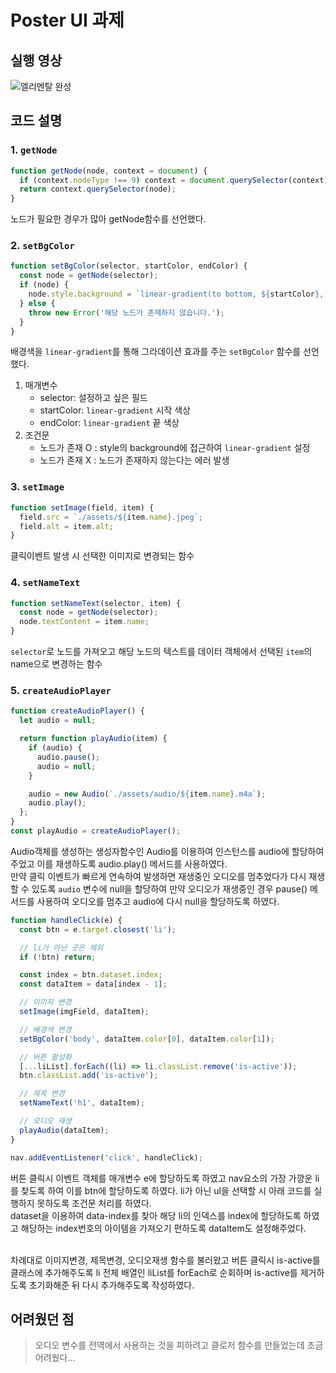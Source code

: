 # Poster UI 과제

## 실행 영상

![엘리멘탈 완성](https://github.com/YSP97/js-homework/assets/140301763/c16d750c-58a9-4f13-bb38-6fa125f78895)

## 코드 설명

### 1. `getNode`

```js
function getNode(node, context = document) {
  if (context.nodeType !== 9) context = document.querySelector(context);
  return context.querySelector(node);
}
```

노드가 필요한 경우가 많아 getNode함수를 선언했다.

### 2. `setBgColor`

```js
function setBgColor(selector, startColor, endColor) {
  const node = getNode(selector);
  if (node) {
    node.style.background = `linear-gradient(to bottom, ${startColor}, ${endColor})`;
  } else {
    throw new Error('해당 노드가 존재하지 않습니다.');
  }
}
```

배경색을 `linear-gradient`를 통해 그라데이션 효과를 주는 `setBgColor` 함수를 선언했다.<br>

1. 매개변수
   - selector: 설정하고 싶은 필드
   - startColor: `linear-gradient` 시작 색상
   - endColor: `linear-gradient` 끝 색상
2. 조건문
   - 노드가 존재 O : style의 background에 접근하여 `linear-gradient` 설정
   - 노드가 존재 X : 노드가 존재하지 않는다는 에러 발생

### 3. `setImage`

```js
function setImage(field, item) {
  field.src = `./assets/${item.name}.jpeg`;
  field.alt = item.alt;
}
```

클릭이벤트 발생 시 선택한 이미지로 변경되는 함수

### 4. `setNameText`

```js
function setNameText(selector, item) {
  const node = getNode(selector);
  node.textContent = item.name;
}
```

`selector`로 노드를 가져오고 해당 노드의 텍스트를 데이터 객체에서 선택된 `item`의 name으로 변경하는 함수

### 5. `createAudioPlayer`

```js
function createAudioPlayer() {
  let audio = null;

  return function playAudio(item) {
    if (audio) {
      audio.pause();
      audio = null;
    }

    audio = new Audio(`./assets/audio/${item.name}.m4a`);
    audio.play();
  };
}
const playAudio = createAudioPlayer();
```

Audio객체를 생성하는 생성자함수인 Audio를 이용하여 인스턴스를 audio에 할당하여 주었고 이를 재생하도록 audio.play() 메서드를 사용하였다.<br>
만약 클릭 이벤트가 빠르게 연속하여 발생하면 재생중인 오디오를 멈추었다가 다시 재생할 수 있도록 `audio` 변수에 null을 할당하여 만약 오디오가 재생중인 경우 pause() 메서드를 사용하여 오디오를 멈추고 audio에 다시 null을 할당하도록 하였다.

```js
function handleClick(e) {
  const btn = e.target.closest('li');

  // li가 아닌 곳은 제외
  if (!btn) return;

  const index = btn.dataset.index;
  const dataItem = data[index - 1];

  // 이미지 변경
  setImage(imgField, dataItem);

  // 배경색 변경
  setBgColor('body', dataItem.color[0], dataItem.color[1]);

  // 버튼 활성화
  [...liList].forEach((li) => li.classList.remove('is-active'));
  btn.classList.add('is-active');

  // 제목 변경
  setNameText('h1', dataItem);

  // 오디오 재생
  playAudio(dataItem);
}

nav.addEventListener('click', handleClick);
```

버튼 클릭시 이벤트 객체를 매개변수 e에 할당하도록 하였고 nav요소의 가장 가깡운 li를 찾도록 하여 이를 btn에 할당하도록 하였다. li가 아닌 ul을 선택할 시 아래 코드를 실행하지 못하도록 조건문 처리를 하였다.<br>
dataset을 이용하여 data-index를 찾아 해당 li의 인덱스를 index에 할당하도록 하였고 해당하는 index번호의 아이템을 가져오기 편하도록 dataItem도 설정해주었다.

<br>
차례대로 이미지변경, 제목변경, 오디오재생 함수를 불러왔고 버튼 클릭시 is-active를 클래스에 추가해주도록 li 전체 배열인 liList를 forEach로 순회하며 is-active를 제거하도록 초기화해준 뒤 다시 추가해주도록 작성하였다.

## 어려웠던 점

> 오디오 변수를 전역에서 사용하는 것을 피하려고 클로저 함수를 만들었는데 조금 어려웠다...
